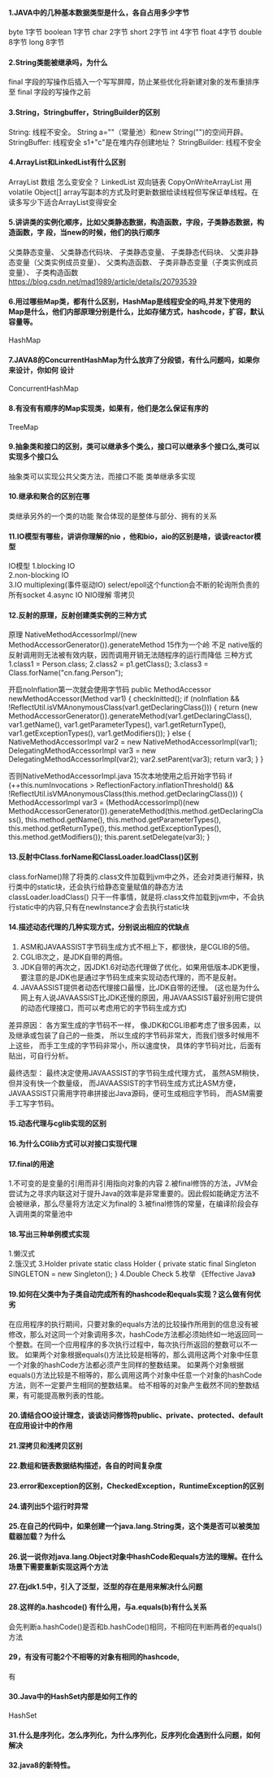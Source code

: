 #### 1.JAVA中的几种基本数据类型是什么，各自占用多少字节
byte     1字节
boolean    1字节
char    2字节
short   2字节
int     4字节
float   4字节
double  8字节
long    8字节

#### 2.String类能被继承吗，为什么
final 字段的写操作后插入一个写写屏障，防止某些优化将新建对象的发布重排序至 final 字段的写操作之前


#### 3.String，Stringbuffer，StringBuilder的区别
String: 线程不安全。 String a=""（常量池）和new String("")的空间开辟。
StringBuffer: 线程安全  s1+"c"是在堆内存创建地址？
StringBuilder:  线程不安全
 
 
#### 4.ArrayList和LinkedList有什么区别
ArrayList 数组 怎么变安全？
LinkedList 双向链表
CopyOnWriteArrayList  用volatile Object[] array写副本的方式及时更新数据给读线程但写保证单线程。在读多写少下适合ArrayList变得安全


#### 5.讲讲类的实例化顺序，比如父类静态数据，构造函数，字段，子类静态数据，构造函数，字 段，当new的时候，他们的执行顺序
父类静态变量、 
父类静态代码块、 
子类静态变量、 
子类静态代码块、 
父类非静态变量（父类实例成员变量）、 
父类构造函数、 
子类非静态变量（子类实例成员变量）、 
子类构造函数
https://blog.csdn.net/mad1989/article/details/20793539

#### 6.用过哪些Map类，都有什么区别，HashMap是线程安全的吗,并发下使用的Map是什么，他们内部原理分别是什么，比如存储方式，hashcode，扩容，默认容量等。
HashMap


#### 7.JAVA8的ConcurrentHashMap为什么放弃了分段锁，有什么问题吗，如果你来设计，你如何 设计
ConcurrentHashMap


#### 8.有没有有顺序的Map实现类，如果有，他们是怎么保证有序的
TreeMap

#### 9.抽象类和接口的区别，类可以继承多个类么，接口可以继承多个接口么,类可以实现多个接口么
抽象类可以实现公共父类方法，而接口不能
类单继承多实现


#### 10.继承和聚合的区别在哪
类继承另外的一个类的功能
聚合体现的是整体与部分、拥有的关系


#### 11.IO模型有哪些，讲讲你理解的nio ，他和bio，aio的区别是啥，谈谈reactor模型
IO模型 
 1.blocking IO   
 2.non-blocking IO   
 3.IO multiplexing(事件驱动IO) select/epoll这个function会不断的轮询所负责的所有socket
 4.async IO
NIO理解 
零拷贝


#### 12.反射的原理，反射创建类实例的三种方式
原理  NativeMethodAccessorImpl/(new MethodAccessorGenerator()).generateMethod 15作为一个岭
不足  native版的反射调用则无法被有效内联，因而调用开销无法随程序的运行而降低
三种方式
1.class1 = Person.class;
2.class2 = p1.getClass();
3.class3 = Class.forName("cn.fang.Person");

开启noInflation第一次就会使用字节码
  public MethodAccessor newMethodAccessor(Method var1) {
        checkInitted();
        if (noInflation && !ReflectUtil.isVMAnonymousClass(var1.getDeclaringClass())) {
            return (new MethodAccessorGenerator()).generateMethod(var1.getDeclaringClass(), var1.getName(), var1.getParameterTypes(), var1.getReturnType(), var1.getExceptionTypes(), var1.getModifiers());
        } else {
            NativeMethodAccessorImpl var2 = new NativeMethodAccessorImpl(var1);
            DelegatingMethodAccessorImpl var3 = new DelegatingMethodAccessorImpl(var2);
            var2.setParent(var3);
            return var3;
        }
    }
    
否则NativeMethodAccessorImpl.java 15次本地使用之后开始字节码
 if (++this.numInvocations > ReflectionFactory.inflationThreshold() && !ReflectUtil.isVMAnonymousClass(this.method.getDeclaringClass())) {
            MethodAccessorImpl var3 = (MethodAccessorImpl)(new MethodAccessorGenerator()).generateMethod(this.method.getDeclaringClass(), this.method.getName(), this.method.getParameterTypes(), this.method.getReturnType(), this.method.getExceptionTypes(), this.method.getModifiers());
            this.parent.setDelegate(var3);
        }
    
    
#### 13.反射中Class.forName和ClassLoader.loadClass()区别 
class.forName()除了将类的.class文件加载到jvm中之外，还会对类进行解释，执行类中的static块，还会执行给静态变量赋值的静态方法
classLoader.loadClass() 只干一件事情，就是将.class文件加载到jvm中，不会执行static中的内容,只有在newInstance才会去执行static块


#### 14.描述动态代理的几种实现方式，分别说出相应的优缺点
1. ASM和JAVAASSIST字节码生成方式不相上下，都很快，是CGLIB的5倍。 
2. CGLIB次之，是JDK自带的两倍。 
3. JDK自带的再次之，因JDK1.6对动态代理做了优化，如果用低版本JDK更慢，要注意的是JDK也是通过字节码生成来实现动态代理的，而不是反射。 
4. JAVAASSIST提供者动态代理接口最慢，比JDK自带的还慢。 
(这也是为什么网上有人说JAVAASSIST比JDK还慢的原因，用JAVAASSIST最好别用它提供的动态代理接口，而可以考虑用它的字节码生成方式) 

差异原因： 
各方案生成的字节码不一样， 
像JDK和CGLIB都考虑了很多因素，以及继承或包装了自己的一些类， 
所以生成的字节码非常大，而我们很多时候用不上这些， 
而手工生成的字节码非常小，所以速度快， 
具体的字节码对比，后面有贴出，可自行分析。 

最终选型： 
最终决定使用JAVAASSIST的字节码生成代理方式， 
虽然ASM稍快，但并没有快一个数量级， 
而JAVAASSIST的字节码生成方式比ASM方便， 
JAVAASSIST只需用字符串拼接出Java源码，便可生成相应字节码， 而ASM需要手工写字节码。 


#### 15.动态代理与cglib实现的区别


#### 16.为什么CGlib方式可以对接口实现代理


#### 17.final的用途
1.不可变的是变量的引用而非引用指向对象的内容
2.被final修饰的方法，JVM会尝试为之寻求内联这对于提升Java的效率是非常重要的。因此假如能确定方法不会被继承，那么尽量将方法定义为final的
3.被final修饰的常量，在编译阶段会存入调用类的常量池中


#### 18.写出三种单例模式实现
1.懒汉式  
2.饿汉式
3.Holder  private static class Holder {  private static final Singleton SINGLETON = new Singleton(); }
4.Double Check
5.枚举 《Effective Java》

#### 19.如何在父类中为子类自动完成所有的hashcode和equals实现？这么做有何优劣

在应用程序的执行期间，只要对象的equals方法的比较操作所用到的信息没有被修改，那么对这同一个对象调用多次，hashCode方法都必须始终如一地返回同一个整数。在同一个应用程序的多次执行过程中，每次执行所返回的整数可以不一致。
如果两个对象根据equals()方法比较是相等的，那么调用这两个对象中任意一个对象的hashCode方法都必须产生同样的整数结果。
如果两个对象根据equals()方法比较是不相等的，那么调用这两个对象中任意一个对象的hashCode方法，则不一定要产生相同的整数结果。
         给不相等的对象产生截然不同的整数结果，有可能提高散列表的性能。

#### 20.请结合OO设计理念，谈谈访问修饰符public、private、protected、default 在应用设计中的作用


#### 21.深拷贝和浅拷贝区别


#### 22.数组和链表数据结构描述，各自的时间复杂度


#### 23.error和exception的区别，CheckedException，RuntimeException的区别


#### 24.请列出5个运行时异常


#### 25.在自己的代码中，如果创建一个java.lang.String类，这个类是否可以被类加载器加载？为什么


#### 26.说一说你对java.lang.Object对象中hashCode和equals方法的理解。在什么场景下需要重新实现这两个方法


#### 27.在jdk1.5中，引入了泛型，泛型的存在是用来解决什么问题


#### 28.这样的a.hashcode() 有什么用，与a.equals(b)有什么关系
会先判断a.hashCode()是否和b.hashCode()相同，不相同在判断两者的equals()方法

#### 29，有没有可能2个不相等的对象有相同的hashcode,
有

#### 30.Java中的HashSet内部是如何工作的
HashSet


#### 31.什么是序列化，怎么序列化，为什么序列化，反序列化会遇到什么问题，如何解决


#### 32.java8的新特性。



